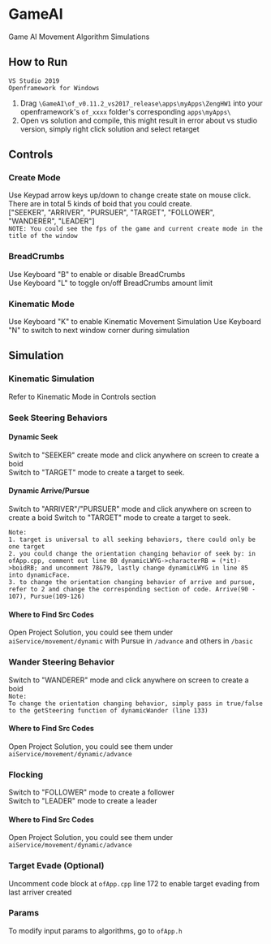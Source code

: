 # GameAI
Game AI Movement Algorithm Simulations

## How to Run
`VS Studio 2019`   
`Openframework for Windows`  
1. Drag `\GameAI\of_v0.11.2_vs2017_release\apps\myApps\ZengHW1` into your openframework's `of_xxxx` folder's corresponding `apps\myApps\` 
2. Open vs solution and compile, this might result in error about vs studio version, simply right click solution and select retarget

## Controls
### Create Mode
Use Keypad arrow keys up/down to change create state on mouse click.  
There are in total 5 kinds of boid that you could create.  
["SEEKER", "ARRIVER", "PURSUER", "TARGET", "FOLLOWER", "WANDERER", "LEADER"]  
`NOTE: You could see the fps of the game and current create mode in the title of the window`
### BreadCrumbs
Use Keyboard "B" to enable or disable BreadCrumbs  
Use Keyboard "L" to toggle on/off BreadCrumbs amount limit
### Kinematic Mode
Use Keyboard "K" to enable Kinematic Movement Simulation
Use Keyboard "N" to switch to next window corner during simulation

## Simulation
### Kinematic Simulation
Refer to Kinematic Mode in Controls section
### Seek Steering Behaviors
#### Dynamic Seek
Switch to "SEEKER" create mode and click anywhere on screen to create a boid  
Switch to "TARGET" mode to create a target to seek.  

#### Dynamic Arrive/Pursue
Switch to "ARRIVER"/"PURSUER" mode and click anywhere on screen to create a boid
Switch to "TARGET" mode to create a target to seek.

`Note:`  
`1. target is universal to all seeking behaviors, there could only be one target`  
`2. you could change the orientation changing behavior of seek by: in ofApp.cpp, comment out line 80 dynamicLWYG->characterRB = (*it)->boidRB; and uncomment 78&79, lastly change dynamicLWYG in line 85 into dynamicFace.`  
`3. to change the orientation changing behavior of arrive and pursue, refer to 2 and change the corresponding section of code. Arrive(90 - 107), Pursue(109-126)`

#### Where to Find Src Codes
Open Project Solution, you could see them under `aiService/movement/dynamic` with Pursue in `/advance` and others in `/basic`

### Wander Steering Behavior
Switch to "WANDERER" mode and click anywhere on screen to create a boid  
`Note:`  
`To change the orientation changing behavior, simply pass in true/false to the getSteering function of dynamicWander (line 133)`

#### Where to Find Src Codes
Open Project Solution, you could see them under `aiService/movement/dynamic/advance`

### Flocking
Switch to "FOLLOWER" mode to create a follower  
Switch to "LEADER" mode to create a leader  

#### Where to Find Src Codes
Open Project Solution, you could see them under `aiService/movement/dynamic/advance`

### Target Evade (Optional)
Uncomment code block at `ofApp.cpp` line 172 to enable target evading from last arriver created

### Params
To modify input params to algorithms, go to `ofApp.h`

